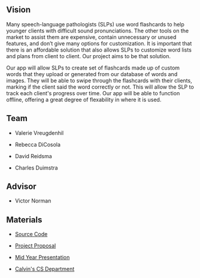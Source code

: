 ## Vision
Many speech-language pathologists (SLPs) use word flashcards to help younger clients with difficult sound pronunciations. The other tools on the market to assist them are expensive, contain unnecessary or unused features, and don’t give many options for customization. It is important that there is an affordable solution that also allows SLPs to customize word lists and plans from client to client. Our project aims to be that solution.

Our app will allow SLPs to create set of flashcards made up of custom words that they upload or generated from our database of words and images. They will be able to swipe through the flashcards with their clients, marking if the client said the word correctly or not. This will allow the SLP to track each client's progress over time. Our app will be able to function offline, offering a great degree of flexability in where it is used.


## Team
- Valerie Vreugdenhil

- Rebecca DiCosola

- David Reidsma

- Charles Duimstra


## Advisor
- Victor Norman


## Materials
- [Source Code](https://github.com/SLP-Flashcards/Flashcards-Client)

- [Project Proposal](https://docs.google.com/document/d/1cyzYqkn7H19TFNwCn8J3qhIjPLxr1mEwQSbIloImwFE)

- [Mid Year Presentation](https://1drv.ms/p/s!AniMRnjjI0yLhI1SRNuB0e0HbmF9WA?e=Yb3nJ8)

- [Calvin's CS Department](https://computing.calvin.edu/)
